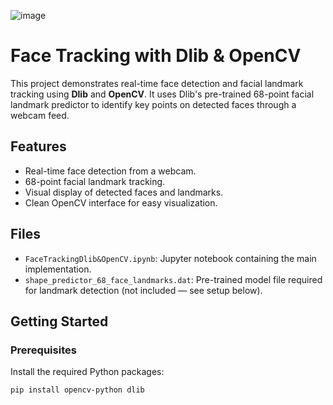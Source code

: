 ![image](https://github.com/user-attachments/assets/478fbd42-cc29-4523-9c96-e2067a183875)
# Face Tracking with Dlib & OpenCV

This project demonstrates real-time face detection and facial landmark tracking using **Dlib** and **OpenCV**. It uses Dlib's pre-trained 68-point facial landmark predictor to identify key points on detected faces through a webcam feed.

## Features

- Real-time face detection from a webcam.
- 68-point facial landmark tracking.
- Visual display of detected faces and landmarks.
- Clean OpenCV interface for easy visualization.

## Files

- `FaceTrackingDlib&OpenCV.ipynb`: Jupyter notebook containing the main implementation.
- `shape_predictor_68_face_landmarks.dat`: Pre-trained model file required for landmark detection (not included — see setup below).

## Getting Started

### Prerequisites

Install the required Python packages:

```bash
pip install opencv-python dlib

